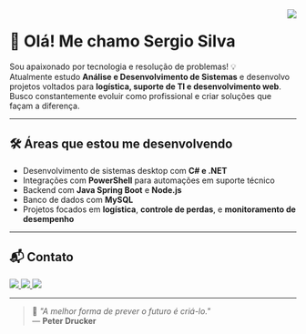 <img align='right' src="https://github-readme-stats.vercel.app/api/top-langs/?username=Sergio-jr-Silva&layout=compact&langs_count=7&theme=midnight-purple"/>

# 👋 Olá! Me chamo **Sergio Silva**
Sou apaixonado por tecnologia e resolução de problemas! 💡  
Atualmente estudo **Análise e Desenvolvimento de Sistemas** e desenvolvo projetos voltados para **logística, suporte de TI e desenvolvimento web**.  
Busco constantemente evoluir como profissional e criar soluções que façam a diferença.

---



## 🛠️ Áreas que estou me desenvolvendo

- Desenvolvimento de sistemas desktop com **C# e .NET**
- Integrações com **PowerShell** para automações em suporte técnico
- Backend com **Java Spring Boot** e **Node.js**
- Banco de dados com **MySQL**
- Projetos focados em **logística**, **controle de perdas**, e **monitoramento de desempenho**

---

## 📬 Contato

<a href="https://www.linkedin.com/in/sergio-silva-6928a4236/" target="_blank">
  <img src="https://img.shields.io/badge/-LinkedIn-%230077B5?style=for-the-badge&logo=linkedin&logoColor=white">
</a> 
<a href="mailto:juniosergio034@gmail.com">
  <img src="https://img.shields.io/badge/Gmail-D14836?style=for-the-badge&logo=gmail&logoColor=white">
</a>
<a href="https://www.instagram.com/sergio_jrsilva/" target="_blank">
  <img src="https://img.shields.io/badge/Instagram-E4405F?style=for-the-badge&logo=instagram&logoColor=white">
</a>

---

> 💬 *"A melhor forma de prever o futuro é criá-lo."*  
> — **Peter Drucker**
